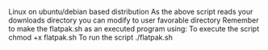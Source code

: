 Linux on ubuntu/debian based distribution
As the above script reads your downloads directory you can modify to user favorable directory
Remember to make the flatpak.sh as an executed program using: 
To execute the script chmod +x flatpak.sh 
To run  the script ./flatpak.sh
